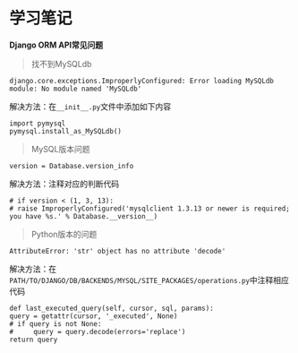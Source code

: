 # 学习笔记

**Django ORM API常见问题**

> 找不到MySQLdb

    django.core.exceptions.ImproperlyConfigured: Error loading MySQLdb module: No module named 'MySQLdb'

解决方法：在`__init__.py`文件中添加如下内容

    import pymysql
    pymysql.install_as_MySQLdb()

> MySQL版本问题

    version = Database.version_info

解决方法：注释对应的判断代码

    # if version < (1, 3, 13):
    # raise ImproperlyConfigured('mysqlclient 1.3.13 or newer is required; you have %s.' % Database.__version__)

> Python版本的问题

    AttributeError: 'str' object has no attribute 'decode'

解决方法：在`PATH/TO/DJANGO/DB/BACKENDS/MYSQL/SITE_PACKAGES/operations.py`中注释相应代码

    def last_executed_query(self, cursor, sql, params):
    query = getattr(cursor, '_executed', None)
    # if query is not None:
    #     query = query.decode(errors='replace')
    return query

